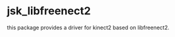 jsk_libfreenect2
================

this package provides a driver for kinect2 based on libfreenect2.
